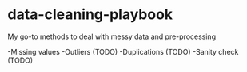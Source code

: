 # data-cleaning-playbook
My go-to methods to deal with messy data and pre-processing

-Missing values
-Outliers (TODO)
-Duplications (TODO)
-Sanity check (TODO)


